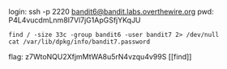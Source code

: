 login: ssh -p 2220 bandit6@bandit.labs.overthewire.org
pwd: P4L4vucdmLnm8I7Vl7jG1ApGSfjYKqJU

```
find / -size 33c -group bandit6 -user bandit7 2> /dev/null
cat /var/lib/dpkg/info/bandit7.password
```

flag: z7WtoNQU2XfjmMtWA8u5rN4vzqu4v99S
[[find]]